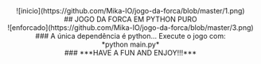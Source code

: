<center> ![inicio](https://github.com/Mika-IO/jogo-da-forca/blob/master/1.png)  <center/>

<center> ## JOGO DA FORCA EM PYTHON PURO <center/>

<center> ![enforcado](https://github.com/Mika-IO/jogo-da-forca/blob/master/3.png)  <center/>

<center> ### A única dependência é python... Execute o jogo com:  <center/>

<center> *python main.py*   <center/>



<center> ### ***HAVE A FUN AND ENJOY!!!***  <center/>
